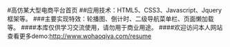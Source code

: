 #高仿某大型电商平台首页
##应用技术：HTML5、CSS3、Javascript、Jquery框架等。
###主要实现特效：轮播图、倒计时、二级导航菜单栏、页面懒加载等。
####本库仅供学习交流使用，请勿用于商业用途。
####欢迎访问本人网站查看更多demo:http://www.wohaoqiya.com/resume

